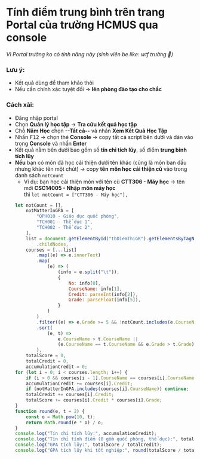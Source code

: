 # Tính điểm trung bình trên trang Portal của trường HCMUS qua console

*Vì Portal trường ko có tính năng này (sinh viên be like: wtf trường 🤣)*

### Lưu ý:
- Kết quả dùng để tham khảo thôi
- Nếu cần chính xác tuyệt đối &rarr; **lên phòng đào tạo cho chắc**

### Cách xài:
- Đăng nhập portal
- Chọn **Quản lý học tập** &rarr; **Tra cứu kết quả học tập**
- Chỗ **Năm Học** chọn **--Tất cả--** và nhấn **Xem Kết Quả Học Tập**
- Nhấn <kbd>F12</kbd> &rarr; chọn thẻ **Console** &rarr; copy tất cả script bên dưới và dán vào trong **Console** và nhấn **Enter**
- Kết quả nằm bên dưới bao gồm số **tín chỉ tích lũy**, số điểm **trung bình tích lũy**
- **Nếu** bạn có môn đã học cải thiện dưới tên khác (cũng là môn ban đầu nhưng khác tên một chút)
&rarr; copy **tên môn học cải thiện cũ** vào trong danh sách `notCount`
    - Ví dụ: bạn học cải thiện môn với tên cũ **CTT306 - Máy học** &rarr; tên mới **CSC14005 - Nhập môn máy học** <br> thì `let notCount = ["CTT306 - Máy học"],`
    ```javascript
    let notCount = [],
        notMatterInGPA = [
            "QPH010 - Giáo dục quốc phòng",
            "TCH001 - Thể dục 1",
            "TCH002 - Thể dục 2",
        ],
        list = document.getElementById("tbDiemThiGK").getElementsByTagName("tbody")[0]
            .childNodes,
        courses = [...list]
            .map((e) => e.innerText)
            .map(
                (e) => (
                    (info = e.split("\t")),
                    {
                        No: info[0],
                        CourseName: info[1],
                        Credit: parseInt(info[2]),
                        Grade: parseFloat(info[5]),
                    }
                )
            )
            .filter((e) => e.Grade >= 5 && !notCount.includes(e.CourseName))
            .sort(
                (e, t) =>
                    e.CourseName > t.CourseName ||
                    (e.CourseName == t.CourseName && e.Grade > t.Grade)
            ),
        totalScore = 0,
        totalCredit = 0,
        accumulationCredit = 0;
    for (let i = 0; i < courses.length; i++) {
        if (i > 0 && courses[i - 1].CourseName == courses[i].CourseName) continue;
        accumulationCredit += courses[i].Credit;
        if (notMatterInGPA.includes(courses[i].CourseName)) continue;
        totalCredit += courses[i].Credit;
        totalScore += courses[i].Credit * courses[i].Grade;
    }
    function round(e, t = 2) {
        const o = Math.pow(10, t);
        return Math.round(e * o) / o;
    }
    console.log("Tín chỉ tích lũy:", accumulationCredit);
    console.log("Tín chỉ tính điểm (0 gồm quốc phòng, thể dục):", totalCredit);
    console.log("GPA tích lũy:", totalScore / totalCredit);
    console.log("GPA tích lũy khi tốt nghiệp:", round(totalScore / totalCredit));
    ```
